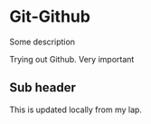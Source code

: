 # Git-Github  


Some description

Trying out Github. Very important 

## Sub header
This is updated locally from my lap.









